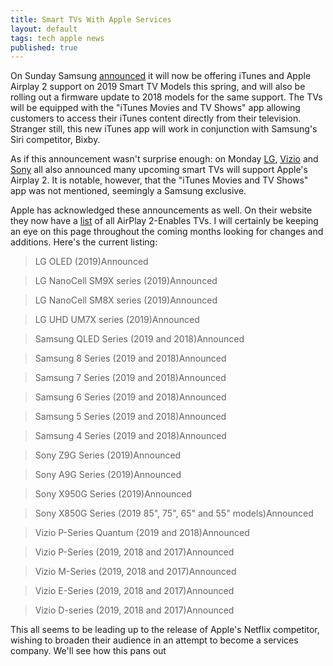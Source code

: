 ```yaml
---
title: Smart TVs With Apple Services
layout: default
tags: tech apple news
published: true
---
```


On Sunday Samsung [announced](https://news.samsung.com/us/samsung-smart-tvs-launch-itunes-movies-tv-shows-support-airplay-2-spring-2019/) it will now be offering iTunes and Apple Airplay 2 support on 2019 Smart TV Models this spring, and will also be rolling out a firmware update to 2018 models for the same support. The TVs will be equipped with the "iTunes Movies and TV Shows" app allowing customers to access their iTunes content directly from their television. Stranger still, this new iTunes app will work in conjunction with Samsung's Siri competitor, Bixby.

As if this announcement wasn't surprise enough: on Monday [LG](https://twitter.com/LGUS/status/1082318564399427586), [Vizio](https://www.vizio.com/apple) and [Sony](https://www.prnewswire.com/news-releases/sony-electronics-adds-super-large-sized-8k-tvs-and-oled-4k-tvs-to-the-master-series-lineup-300774276.html) all also announced many upcoming smart TVs will support Apple's Airplay 2. It is notable, however, that the "iTunes Movies and TV Shows" app was not mentioned, seemingly a Samsung exclusive.

Apple has acknowledged these announcements as well. On their website they now have a [list](https://www.apple.com/ios/home/accessories/#section-tv) of all AirPlay 2-Enables TVs. I will certainly be keeping an eye on this page throughout the coming months looking for changes and additions. Here's the current listing:

>LG OLED (2019)Announced

>LG NanoCell SM9X series (2019)Announced

>LG NanoCell SM8X series (2019)Announced

>LG UHD UM7X series (2019)Announced

>Samsung QLED Series (2019 and 2018)Announced

>Samsung 8 Series (2019 and 2018)Announced

>Samsung 7 Series (2019 and 2018)Announced

>Samsung 6 Series (2019 and 2018)Announced

>Samsung 5 Series (2019 and 2018)Announced

>Samsung 4 Series (2019 and 2018)Announced

>Sony Z9G Series (2019)Announced

>Sony A9G Series (2019)Announced

>Sony X950G Series (2019)Announced

>Sony X850G Series (2019 85", 75", 65" and 55" models)Announced

>Vizio P-Series Quantum (2019 and 2018)Announced

>Vizio P-Series (2019, 2018 and 2017)Announced

>Vizio M-Series (2019, 2018 and 2017)Announced

>Vizio E-Series (2019, 2018 and 2017)Announced

>Vizio D-series (2019, 2018 and 2017)Announced

This all seems to be leading up to the release of Apple's Netflix competitor, wishing to broaden their audience in an attempt to become a services company. We'll see how this pans out
